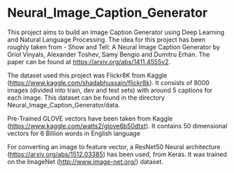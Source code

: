 # Neural_Image_Caption_Generator

This project aims to build an Image Caption Generator using Deep Learning and Natural Language Processing. The idea for this project has been roughly taken from - Show and Tell: A Neural Image Caption Generator by Oriol Vinyals, Alexander Toshev, Samy Bengio and Dumitru Erhan. The paper can be found at https://arxiv.org/abs/1411.4555v2.

The dataset used this project was Flickr8K from Kaggle (https://www.kaggle.com/shadabhussain/flickr8k). It consists of 8000 images (divided into train, dev and test sets) with around 5 captions for each image. This dataset can be found in the directory Neural_Image_Caption_Generator/data.

Pre-Trained GLOVE vectors have been taken from Kaggle (https://www.kaggle.com/watts2/glove6b50dtxt). It contains 50 dimensional vectors for 6 Billion words in English language

For converting an image to feature vector, a ResNet50 Neural architecture (https://arxiv.org/abs/1512.03385) has been used, from Keras. It was trained on the ImageNet (http://www.image-net.org/) dataset. 

